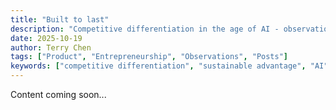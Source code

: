 ```yaml
---
title: "Built to last"
description: "Competitive differentiation in the age of AI - observations on building sustainable advantages when technology commoditizes quickly."
date: 2025-10-19
author: Terry Chen
tags: ["Product", "Entrepreneurship", "Observations", "Posts"]
keywords: ["competitive differentiation", "sustainable advantage", "AI", "technology", "product strategy", "entrepreneurship", "business moats"]
---
```


Content coming soon...